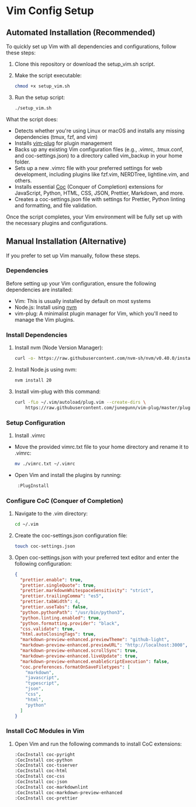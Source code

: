 # Vim Config Setup

## Automated Installation (Recommended)

To quickly set up Vim with all dependencies and configurations, follow these steps:

1. Clone this repository or download the setup_vim.sh script.
2. Make the script executable:

    ```bash
    chmod +x setup_vim.sh
    ```

3. Run the setup script:

    ```bash
    ./setup_vim.sh
    ```

What the script does:

- Detects whether you're using Linux or macOS and installs any missing dependencies (tmux, fzf, and vim)
- Installs [vim-plug](https://github.com/junegunn/vim-plug) for plugin management
- Backs up any existing Vim configuration files (e.g., .vimrc, .tmux.conf, and coc-settings.json) to a directory called vim_backup in your home folder.
- Sets up a new .vimrc file with your preferred settings for web development, including plugins like fzf.vim, NERDTree, lightline.vim, and others.
- Installs essential [Coc](https://github.com/neoclide/coc.nvim) (Conquer of Completion) extensions for JavaScript, Python, HTML, CSS, JSON, Prettier, Markdown, and more.
- Creates a coc-settings.json file with settings for Prettier, Python linting and formatting, and file validation.

Once the script completes, your Vim environment will be fully set up with the necessary plugins and configurations.

## Manual Installation (Alternative)

If you prefer to set up Vim manually, follow these steps.

### Dependencies

Before setting up your Vim configuration, ensure the following dependencies are installed:

- Vim: This is usually installed by default on most systems
- Node.js: Install using [nvm](https://github.com/nvm-sh/nvm)
- vim-plug: A minimalist plugin manager for Vim, which you'll need to manage the Vim plugins.

### Install Dependencies

1. Install nvm (Node Version Manager):

    ```bash
    curl -o- https://raw.githubusercontent.com/nvm-sh/nvm/v0.40.0/install.sh | bash
    ```

2. Install Node.js using nvm:

    ```bash
    nvm install 20
    ```

3. Install vim-plug with this command:

    ```bash
    curl -fLo ~/.vim/autoload/plug.vim --create-dirs \
        https://raw.githubusercontent.com/junegunn/vim-plug/master/plug.vim
    ```

### Setup Configuration

1. Install .vimrc

- Move the provided vimrc.txt file to your home directory and rename it to .vimrc:

  ```bash
  mv ./vimrc.txt ~/.vimrc
  ```

- Open Vim and install the plugins by running:

  ```bash
   :PlugInstall
  ```

### Configure CoC (Conquer of Completion)

1. Navigate to the .vim directory:

    ```bash
    cd ~/.vim
    ```

2. Create the coc-settings.json configuration file:

    ```bash
    touch coc-settings.json
    ```

3. Open coc-settings.json with your preferred text editor and enter the following configuration:

    ```json
    {
      "prettier.enable": true,
      "prettier.singleQuote": true,
      "prettier.markdownWhitespaceSensitivity": "strict",
      "prettier.trailingComma": "es5",
      "prettier.tabWidth": 4,
      "prettier.useTabs": false,
      "python.pythonPath": "/usr/bin/python3",
      "python.linting.enabled": true,
      "python.formatting.provider": "black",
      "css.validate": true,
      "html.autoClosingTags": true,
      "markdown-preview-enhanced.previewTheme": "github-light",
      "markdown-preview-enhanced.previewURL": "http://localhost:3000",
      "markdown-preview-enhanced.scrollSync": true,
      "markdown-preview-enhanced.liveUpdate": true,
      "markdown-preview-enhanced.enableScriptExecution": false,
      "coc.preferences.formatOnSaveFiletypes": [
        "markdown",
        "javascript",
        "typescript",
        "json",
        "css",
        "html",
        "python"
      ]
    }
    ```

### Install CoC Modules in Vim

1. Open Vim and run the following commands to install CoC extensions:

    ```bash
    :CocInstall coc-pyright
    :CocInstall coc-python
    :CocInstall coc-tsserver
    :CocInstall coc-html
    :CocInstall coc-css
    :CocInstall coc-json
    :CocInstall coc-markdownlint
    :CocInstall coc-markdown-preview-enhanced
    :CocInstall coc-prettier
    ```
